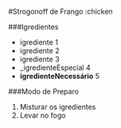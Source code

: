 #Strogonoff de Frango :chicken

###Igredientes

 - igrediente 1
 - igrediente 2
 - igrediente 3
 - _igredienteEspecial 4
 - **igredienteNecessário** 5

###Modo de Preparo

1. Misturar os igredientes
2. Levar no fogo